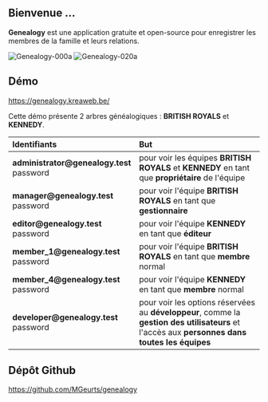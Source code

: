 ## Bienvenue ...

**Genealogy** est une application gratuite et open-source pour enregistrer les membres de la famille et leurs relations.

<img src="https://genealogy.kreaweb.be/img/help/genealogy-000a.webp" class="rounded" alt="Genealogy-000a">
<img src="https://genealogy.kreaweb.be/img/help/genealogy-020a.webp" class="rounded" alt="Genealogy-020a">

## Démo

<a href="https://genealogy.kreaweb.be/" target="_blank">https://genealogy.kreaweb.be/</a>

Cette démo présente 2 arbres généalogiques : **BRITISH ROYALS** et **KENNEDY**.

<table>
    <thead>
        <tr>
            <th style="text-align:left">Identifiants</th>
            <th style="text-align:left">But</th>
        </tr>
    </thead>
    <tbody>
        <tr>
            <td><b>administrator@genealogy.test</b><br/>password</td>
            <td>pour voir les équipes <b>BRITISH ROYALS</b> et <b>KENNEDY</b> en tant que <b>propriétaire</b> de l'équipe</td>
        </tr>
        <tr>
            <td><b>manager@genealogy.test</b><br/>password</td>
            <td>pour voir l'équipe <b>BRITISH ROYALS</b> en tant que <b>gestionnaire</b></td>
        </tr>
        <tr>
            <td><b>editor@genealogy.test</b><br/>password</td>
            <td>pour voir l'équipe <b>KENNEDY</b> en tant que <b>éditeur</b></td>
        </tr>
        <tr>
            <td><b>member_1@genealogy.test</b><br/>password</td>
            <td>pour voir l'équipe <b>BRITISH ROYALS</b> en tant que <b>membre</b> normal</td>
        </tr>
        <tr>
            <td><b>member_4@genealogy.test</b><br/>password</td>
            <td>pour voir l'équipe <b>KENNEDY</b> en tant que <b>membre</b> normal</td>
        </tr>
        <tr>
            <td><b>developer@genealogy.test</b><br/>password</td>
            <td>pour voir les options réservées au <b>développeur</b>, comme la <b>gestion des utilisateurs</b> et l'accès aux <b>personnes dans toutes les équipes</b></td>
        </tr>
    </tbody>
</table>

## Dépôt Github

<a href="https://github.com/MGeurts/genealogy/" target="_blank">https://github.com/MGeurts/genealogy</a>
